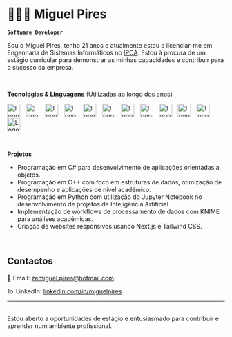 # 👨🏻‍💻 Miguel Pires

**`Software Developer`**

Sou o Miguel Pires, tenho 21 anos e atualmente estou a licenciar-me em Engenharia de Sistemas Informáticos no [IPCA](https://ipca.pt). Estou à procura de um estágio curricular para demonstrar as minhas capacidades e contribuir para o sucesso da empresa.

<br>

**Tecnologias & Linguagens** (Utilizadas ao longo dos anos)
<br>

<img
    alt = "logo"
    title = "HTML"
    width ="30px"
    style ="padding-right: 10px;"
    src="https://cdn.jsdelivr.net/gh/devicons/devicon@latest/icons/html5/html5-original-wordmark.svg" 
 />
 <img 
    alt = "logo"
    title = "CSS"
    width ="30px"
    style ="padding-right: 10px;"
    src="https://cdn.jsdelivr.net/gh/devicons/devicon@latest/icons/css3/css3-original-wordmark.svg" 
/>
<img 
    alt = "logo"
    title = "tailwindcss"
    width ="30px"
    style ="padding-right: 10px;"
    src="https://cdn.jsdelivr.net/gh/devicons/devicon@latest/icons/tailwindcss/tailwindcss-original.svg" 
/>
<img 
    alt = "logo"
    title = "C++"
    width ="30px"
    style ="padding-right: 10px;"
    src="https://cdn.jsdelivr.net/gh/devicons/devicon@latest/icons/cplusplus/cplusplus-original.svg" 
/>
<img
    alt = "logo"
    title = "c#"
    width ="30px"
    style ="padding-right: 10px;"
    src="https://cdn.jsdelivr.net/gh/devicons/devicon@latest/icons/csharp/csharp-original.svg"
 />
<img 
    alt = "logo"
    title = "pyton"
    width ="30px"
    style ="padding-right: 10px;"
    src="https://cdn.jsdelivr.net/gh/devicons/devicon@latest/icons/python/python-original-wordmark.svg" 
/>
<img 
    alt = "logo"
    title = "JavaScript"
    width ="30px"
    style ="padding-right: 10px;"
    src="https://cdn.jsdelivr.net/gh/devicons/devicon@latest/icons/javascript/javascript-original.svg" 
/>
<img 
    alt = "logo"
    title = "React"
    width ="30px"
    style ="padding-right: 10px;"
    src="https://cdn.jsdelivr.net/gh/devicons/devicon@latest/icons/react/react-original.svg"
 />
<img
    alt = "logo"
    title = "Next.js"
    width ="30px"
    style ="padding-right: 10px;"
    src="https://cdn.jsdelivr.net/gh/devicons/devicon@latest/icons/nextjs/nextjs-original.svg" 
/>
<img 
    alt = "logo"
    title = "MySQL"
    width ="30px"
    style ="padding-right: 10px;"
    src="https://cdn.jsdelivr.net/gh/devicons/devicon@latest/icons/mysql/mysql-original.svg"    
/>
<img 
    alt = "logo"
    title ="Jupyter"
    width ="30px"
    style ="padding-right: 10px;"
    src="https://cdn.jsdelivr.net/gh/devicons/devicon@latest/icons/jupyter/jupyter-original-wordmark.svg" 
/>
<img 
    alt ="Logo"
    title ="Kotlin"
    width ="30px"
    style ="padding-right: 10px;"
    src="https://cdn.jsdelivr.net/gh/devicons/devicon@latest/icons/kotlin/kotlin-original.svg"
/>
          
          
 <br>
 
**Projetos**

- Programação em C# para desenvolvimento de aplicações orientadas a objetos.
- Programação em C++ com foco em estruturas de dados, otimização de desempenho e aplicações de nível académico.
- Programação em Python com utilização do Jupyter Notebook no desenvolvimento de projetos de Inteligência Artificial
- Implementação de workflows de processamento de dados com KNIME para análises académicas.  
- Criação de websites responsivos usando Next.js e Tailwind CSS.  

<br>

## Contactos
📧 Email: zemiguel.pires@hotmail.com 

   <img
    alt = "logo"
    title = "React"
    height ="14px"
    style ="padding-left: 2px;"
    src="https://cdn.jsdelivr.net/gh/devicons/devicon@latest/icons/linkedin/linkedin-original.svg" 
/>
LinkedIn: [linkedin.com/in/miguelpires](https://www.linkedin.com/in/miguel-pires-837a4738b)   

---

<br>
Estou aberto a oportunidades de estágio e entusiasmado para contribuir e aprender num ambiente profissional.
